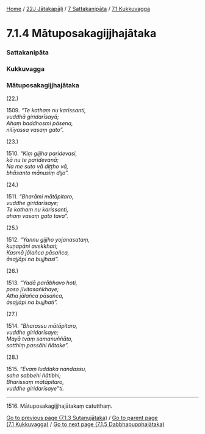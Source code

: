 
[Home](/) / [22J Jātakapāḷi](../../../22J.md) / [7 Sattakanipāta](../../7.md) / [7.1 Kukkuvagga](../7.1.md)

# 7.1.4 Mātuposakagijjhajātaka

### Sattakanipāta

### Kukkuvagga

### Mātuposakagijjhajātaka

(22.)

1509\. _“Te kathaṃ nu karissanti,_  
_vuddhā giridarīsayā;_  
_Ahaṃ baddhosmi pāsena,_  
_nilīyassa vasaṃ gato”._  


(23.)

1510\. _“Kiṃ gijjha paridevasi,_  
_kā nu te paridevanā;_  
_Na me suto vā diṭṭho vā,_  
_bhāsanto mānusiṃ dijo”._  


(24.)

1511\. _“Bharāmi mātāpitaro,_  
_vuddhe giridarīsaye;_  
_Te kathaṃ nu karissanti,_  
_ahaṃ vasaṃ gato tava”._  


(25.)

1512\. _“Yannu gijjho yojanasataṃ,_  
_kuṇapāni avekkhati;_  
_Kasmā jālañca pāsañca,_  
_āsajjāpi na bujjhasi”._  


(26.)

1513\. _“Yadā parābhavo hoti,_  
_poso jīvitasaṅkhaye;_  
_Atha jālañca pāsañca,_  
_āsajjāpi na bujjhati”._  


(27.)

1514\. _“Bharassu mātāpitaro,_  
_vuddhe giridarīsaye;_  
_Mayā tvaṃ samanuññāto,_  
_sotthiṃ passāhi ñātake”._  


(28.)

1515\. _“Evaṃ luddaka nandassu,_  
_saha sabbehi ñātibhi;_  
_Bharissaṃ mātāpitaro,_  
_vuddhe giridarīsaye”ti._  


---

1516\. Mātuposakagijjhajātakaṃ catutthaṃ.



[Go to previous page (7.1.3 Sutanujātaka)](7.1.3.md) / [Go to parent page (7.1 Kukkuvagga)](../7.1.md) / [Go to next page (7.1.5 Dabbhapupphajātaka)](7.1.5.md)


